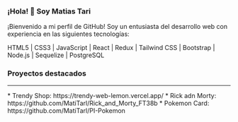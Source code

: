 ### ¡Hola! 👋 Soy Matias Tari

¡Bienvenido a mi perfil de GitHub! Soy un entusiasta del desarrollo web con experiencia en las siguientes tecnologías:

HTML5 | CSS3 | JavaScript | React | Redux | Tailwind CSS | Bootstrap | Node.js | Sequelize | PostgreSQL

<i class="fa-brands fa-html5"></i>
### Proyectos destacados
<hr>
* Trendy Shop: https://trendy-web-lemon.vercel.app/
* Rick adn Morty: https://github.com/MatiTarl/Rick_and_Morty_FT38b
* Pokemon Card: https://github.com/MatiTarl/PI-Pokemon

